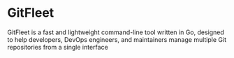 # GitFleet
GitFleet is a fast and lightweight command-line tool written in Go, designed to help developers, DevOps engineers, and maintainers manage multiple Git repositories from a single interface
